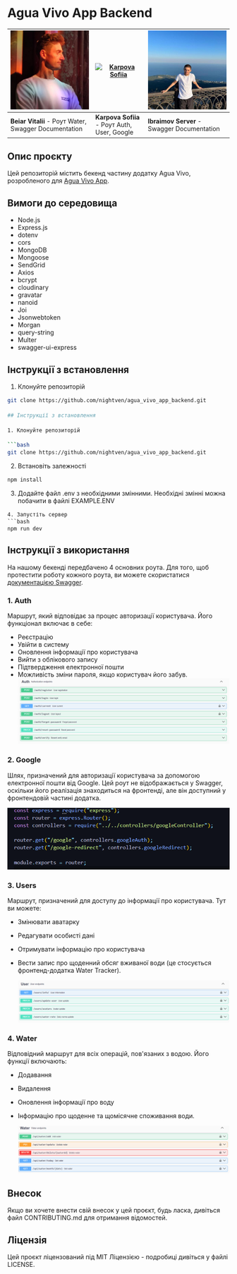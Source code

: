 # Agua Vivo App Backend

| [![Beiar Vitalii](./images/vitalii.jpg)](#)           | [![Karpova Sofiia](./images/sofia.jpg)](#)   | [![Ibraimov Server](./images/server.jpg)](#) |
| ----------------------------------------------------- | -------------------------------------------- | -------------------------------------------- |
| **Beiar Vitalii** - Роут Water, Swagger Documentation | **Karpova Sofiia** - Роут Auth, User, Google | **Ibraimov Server** - Swagger Documentation  |

## Опис проєкту

Цей репозиторій містить бекенд частину додатку Agua Vivo, розробленого для [Agua Vivo App](https://github.com/nightven/agua_vivo_app_backend).

## Вимоги до середовища

- Node.js
- Express.js
- dotenv
- cors
- MongoDB
- Mongoose
- SendGrid
- Axios
- bcrypt
- cloudinary
- gravatar
- nanoid
- Joi
- Jsonwebtoken
- Morgan
- query-string
- Multer
- swagger-ui-express

## Інструкції з встановлення

1. Клонуйте репозиторій

````bash
git clone https://github.com/nightven/agua_vivo_app_backend.git

## Інструкції з встановлення

1. Клонуйте репозиторій

```bash
git clone https://github.com/nightven/agua_vivo_app_backend.git
````

2. Встановіть залежності

```bash
npm install
```

3. Додайте файл .env з необхідними змінними.
   Необхідні змінні можна побачити в файлі EXAMPLE.ENV

````
4. Запустіть сервер
```bash
npm run dev
````

## Інструкції з використання

На нашому бекенді передбачено 4 основних роута. Для того, щоб протестити роботу кожного роута, ви можете скористатися [документацією Swagger](https://agua-vivo-app-backend.onrender.com/api-docs/).

### 1. Auth

Маршрут, який відповідає за процес авторизації користувача. Його функціонал включає в себе:

- Реєстрацію
- Увійти в систему
- Оновлення інформації про користувача
- Вийти з облікового запису
- Підтвердження електронної пошти
- Можливість зміни пароля, якщо користувач його забув.
  ![Auth](./images/auth.png)

### 2. Google

Шлях, призначений для авторизації користувача за допомогою електронної пошти від Google. Цей роут не відображається у Swagger, оскільки його реалізація знаходиться на фронтенді, але він доступний у фронтендовій частині додатка.

![Google](./images/google.png)

### 3. Users

Маршрут, призначений для доступу до інформації про користувача. Тут ви можете:

- Змінювати аватарку
- Редагувати особисті дані
- Отримувати інформацію про користувача
- Вести запис про щоденний обсяг вживаної води (це стосується фронтенд-додатка Water Tracker).

  ![Users](./images/user.png)

### 4. Water

Відповідний маршрут для всіх операцій, пов'язаних з водою. Його функції включають:

- Додавання
- Видалення
- Оновлення інформації про воду
- Інформацію про щоденне та щомісячне споживання води.

  ![Water](./images/water.png)

## Внесок

Якщо ви хочете внести свій внесок у цей проєкт, будь ласка, дивіться файл CONTRIBUTING.md для отримання відомостей.

## Ліцензія

Цей проєкт ліцензований під MIT Ліцензією - подробиці дивіться у файлі LICENSE.
